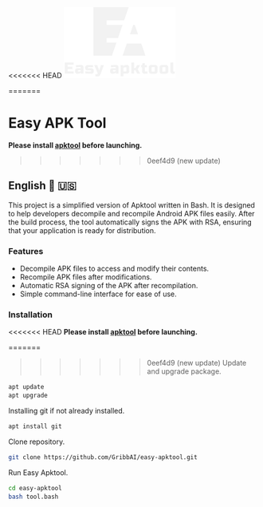 <<<<<<< HEAD
![](logo.png)


=======
# Easy APK Tool


**Please install [apktool](https://apktool.org/) before launching.**
>>>>>>> 0eef4d9 (new update)

## English 🏴󠁧󠁢󠁥󠁮󠁧󠁿 🇺🇸
This project is a simplified version of Apktool written in Bash. It is designed to help developers decompile and recompile Android APK files easily. After the build process, the tool automatically signs the APK with RSA, ensuring that your application is ready for distribution.
### Features
- Decompile APK files to access and modify their contents.
- Recompile APK files after modifications.
- Automatic RSA signing of the APK after recompilation.
- Simple command-line interface for ease of use.
### Installation
<<<<<<< HEAD
**Please install [apktool](https://apktool.org/) before launching.**

=======
>>>>>>> 0eef4d9 (new update)
Update and upgrade package.
```sh
apt update
apt upgrade
```

Installing git if not already installed.
```sh
apt install git
```

Clone repository.
```sh
git clone https://github.com/GribbAI/easy-apktool.git
```

Run Easy Apktool.
```sh
cd easy-apktool
bash tool.bash
```
